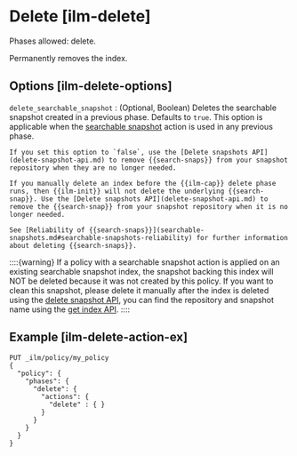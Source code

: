 # Delete [ilm-delete]

Phases allowed: delete.

Permanently removes the index.

## Options [ilm-delete-options]

`delete_searchable_snapshot`
:   (Optional, Boolean) Deletes the searchable snapshot created in a previous phase. Defaults to `true`. This option is applicable when the [searchable snapshot](ilm-searchable-snapshot.md) action is used in any previous phase.

    If you set this option to `false`, use the [Delete snapshots API](delete-snapshot-api.md) to remove {{search-snaps}} from your snapshot repository when they are no longer needed.

    If you manually delete an index before the {{ilm-cap}} delete phase runs, then {{ilm-init}} will not delete the underlying {{search-snap}}. Use the [Delete snapshots API](delete-snapshot-api.md) to remove the {{search-snap}} from your snapshot repository when it is no longer needed.

    See [Reliability of {{search-snaps}}](searchable-snapshots.md#searchable-snapshots-reliability) for further information about deleting {{search-snaps}}.


::::{warning} 
If a policy with a searchable snapshot action is applied on an existing searchable snapshot index, the snapshot backing this index will NOT be deleted because it was not created by this policy. If you want to clean this snapshot, please delete it manually after the index is deleted using the [delete snapshot API](delete-snapshot-api.md), you can find the repository and snapshot name using the [get index API](indices-get-index.md).
::::



## Example [ilm-delete-action-ex]

```console
PUT _ilm/policy/my_policy
{
  "policy": {
    "phases": {
      "delete": {
        "actions": {
          "delete" : { }
        }
      }
    }
  }
}
```



